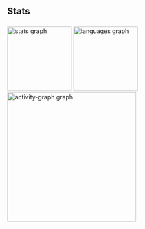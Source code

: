 <h2 align="left">Stats</h2>

###

<div align="left">
  <img src="https://github-readme-stats.vercel.app/api?username=evertcesar&hide_title=false&hide_rank=false&show_icons=true&include_all_commits=true&count_private=true&disable_animations=false&theme=gruvbox_light&locale=en&hide_border=false&order=1&custom_title=%C3%89vert%20C%C3%A9sar'%20GitHub%20Stats" height="150" alt="stats graph"  />
  <img src="https://github-readme-stats.vercel.app/api/top-langs?username=evertcesar&locale=en&hide_title=false&layout=compact&card_width=320&langs_count=5&theme=gruvbox_light&hide_border=false&order=2" height="150" alt="languages graph"  />
  <img src="https://github-readme-activity-graph.vercel.app/graph?username=evertcesar&radius=16&theme=gruvbox&area=true&order=5" height="300" alt="activity-graph graph"  />
</div>

###
